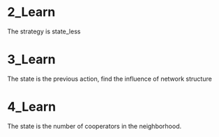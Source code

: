 # 2_Learn

The strategy is state_less



# 3_Learn

The state is the previous action, find the influence of network structure



# 4_Learn

The state is the number of cooperators in the neighborhood.